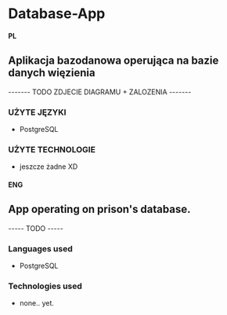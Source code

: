 # Database-App
#### PL
## Aplikacja bazodanowa operująca na bazie danych więzienia
------- TODO ZDJECIE DIAGRAMU + ZALOZENIA -------

### UŻYTE JĘZYKI
* PostgreSQL

### UŻYTE TECHNOLOGIE
* jeszcze żadne XD

#### ENG
## App operating on prison's database.
----- TODO -----
### Languages used
* PostgreSQL

### Technologies used
* none.. yet.
